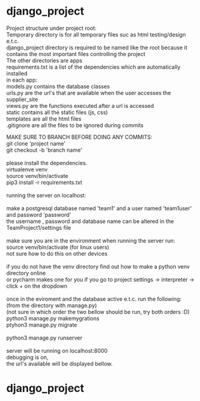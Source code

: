 # django_project


Project structure under project root:<br>
Temporary directory is for all temporary files suc as html testing/design e.t.c. <br>
django_project directory is required to be named like the root because it contains the 
most important files controlling the project<br>
The other directories are apps <br>
requirements.txt is a list of the dependencies which are automatically installed<br>
in each app:<br>
models.py contains the database classes<br>
urls.py are the url's that are available when the user accesses the supplier_site<br>
views.py are the functions executed after a url is accessed<br>
static contains all the static files (js, css)<br>
templates are all the html files<br>
.gitignore are all the files to be ignored during commits<br>

























MAKE SURE TO BRANCH BEFORE DOING ANY COMMITS:<br>
git clone 'project name'<br>
git checkout -b 'branch name'<br>
<br>
please install the dependencies.<br>
virtualenve venv<br>
source venv/bin/activate<br>
pip3 install -r requirements.txt<br>
<br>
running the server on localhost:<br>
<br>
make a postgresql database named 'team1' and a user named 'team1user' and password 'password'<br>
the username , password and database name can be altered in the TeamProject1/settings file<br>
<br>
make sure you are in the environment when running the server run:<br>
source venv/bin/activate (for linux users)<br>
not sure how to do this on other devices<br>
<br>
if you do not have the venv directory find out how to make a python venv directory online<br>
or pycharm makes one for you if you go to project settings -> interpreter -> click + on the dropdown<br>
<br>
once in the eviroment and the database active e.t.c. run the following:<br>
(from the directory with manage.py)<br>
(not sure in which order the two bellow should be run, try both orders :D)<br>
python3 manage.py makemygrations<br>
ptyhon3 manage.py migrate<br>
<br>
python3 manage.py runserver<br>
<br>
server will be running on localhost:8000<br>
debugging is on, <br>
the url's available will be displayed bellow.<br>



# django_project
